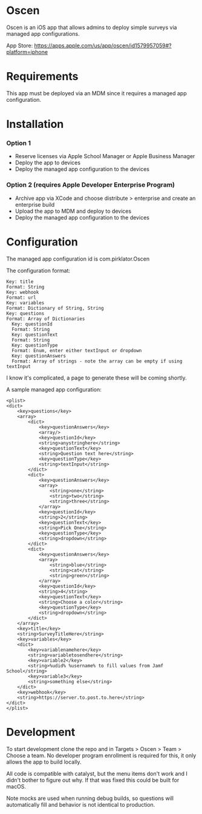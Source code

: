 # Oscen
Oscen is an iOS app that allows admins to deploy simple surveys via managed app configurations. 

App Store: https://apps.apple.com/us/app/oscen/id1579957059#?platform=iphone

# Requirements
This app must be deployed via an MDM since it requires a managed app configuration.

# Installation
### Option 1
- Reserve licenses via Apple School Manager or Apple Business Manager
- Deploy the app to devices
- Deploy the managed app configuration to the devices
### Option 2 (requires Apple Developer Enterprise Program)
- Archive app via XCode and choose distribute > enterprise and create an enterprise build 
- Upload the app to MDM and deploy to devices
- Deploy the managed app configuration to the devices

# Configuration
The managed app configuration id is com.pirklator.Oscen

The configuration format:
```
Key: title
Format: String
Key: webhook
Format: url
Key: variables
Format: Dictionary of String, String
Key: questions
Format: Array of Dictionaries
  Key: questionId
  Format: String
  Key: questionText
  Format: String
  Key: questionType
  Format: Enum, enter either textInput or dropdown
  Key: questionAnswers
  Format: Array of strings - note the array can be empty if using textInput
```
I know it's complicated, a page to generate these will be coming shortly.

A sample managed app configuration:
```
<plist>
<dict>
    <key>questions</key>
    <array>
        <dict>
            <key>questionAnswers</key>
            <array/>
            <key>questionId</key>
            <string>anystringhere</string>
            <key>questionText</key>
            <string>Question text here</string>
            <key>questionType</key>
            <string>textInput</string>
        </dict>
        <dict>
            <key>questionAnswers</key>
            <array>
                <string>one</string>
                <string>two</string>
                <string>three</string>
            </array>
            <key>questionId</key>
            <string>2</string>
            <key>questionText</key>
            <string>Pick One</string>
            <key>questionType</key>
            <string>dropdown</string>
        </dict>
        <dict>
            <key>questionAnswers</key>
            <array>
                <string>blue</string>
                <string>cat</string>
                <string>green</string>
            </array>
            <key>questionId</key>
            <string>4</string>
            <key>questionText</key>
            <string>Choose a color</string>
            <key>questionType</key>
            <string>dropdown</string>
        </dict>
    </array>
    <key>title</key>
    <string>SurveyTitleHere</string>
    <key>variables</key>
    <dict>
        <key>variablenamehere</key>
        <string>variabletosendhere</string>
        <key>variable2</key>
        <string>%udid% %username% to fill values from Jamf School</string>
        <key>variable3</key>
        <string>something else</string>
    </dict>
    <key>webhook</key>
    <string>https://server.to.post.to.here</string>
</dict>
</plist>
```

# Development
To start development clone the repo and in Targets > Oscen > Team > Choose a team. No developer program enrollment is required for this, it only allows the app to build locally.

All code is compatible with catalyst, but the menu items don't work and I didn't bother to figure out why. If that was fixed this could be built for macOS.

Note mocks are used when running debug builds, so questions will automatically fill and behavior is not identical to production.
